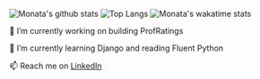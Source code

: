 ![Monata's github stats](https://github-stats.monata.vercel.app/api?username=monata&count_private=true&theme=synthwave&show_icons=true&hide=stars)
![Top Langs](https://github-stats.monata.vercel.app/api/top-langs/?username=monata&layout=compact&theme=synthwave&exclude_repo=coronavirus-tracker-cli,github-readme-stats)
![Monata's wakatime stats](https://github-stats.monata.vercel.app/api/wakatime?username=Monata&theme=synthwave&layout=compact)

🔭 I’m currently working on building ProfRatings

🌱 I’m currently learning Django and reading Fluent Python

📫 Reach me on [LinkedIn](https://www.linkedin.com/in/monata)
